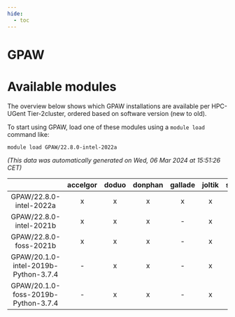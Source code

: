 ```yaml
---
hide:
  - toc
---
```


GPAW
====

# Available modules


The overview below shows which GPAW installations are available per HPC-UGent Tier-2cluster, ordered based on software version (new to old).

To start using GPAW, load one of these modules using a `module load` command like:

```shell
module load GPAW/22.8.0-intel-2022a
```

*(This data was automatically generated on Wed, 06 Mar 2024 at 15:51:26 CET)*  

| |accelgor|doduo|donphan|gallade|joltik|skitty|
| :---: | :---: | :---: | :---: | :---: | :---: | :---: |
|GPAW/22.8.0-intel-2022a|x|x|x|x|x|x|
|GPAW/22.8.0-intel-2021b|x|x|x|-|x|x|
|GPAW/22.8.0-foss-2021b|x|x|x|-|x|x|
|GPAW/20.1.0-intel-2019b-Python-3.7.4|-|x|x|-|x|x|
|GPAW/20.1.0-foss-2019b-Python-3.7.4|-|x|x|-|x|x|
